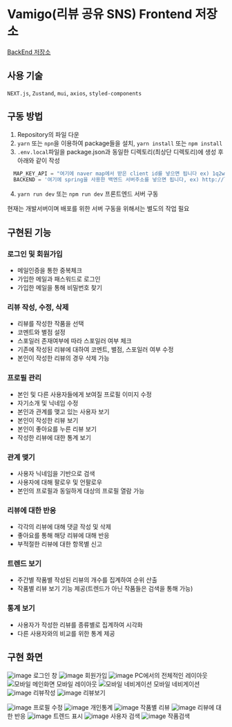 # Vamigo(리뷰 공유 SNS) Frontend 저장소


[BackEnd 저장소](https://github.com/VamigoProject/BackEnd)

## 사용 기술
`NEXT.js`, `Zustand`, `mui`, `axios`, `styled-components`

## 구동 방법
1. Repository의 파일 다운
2. `yarn` 또는 `npn`을 이용하여 package들을 설치, `yarn install` 또는 `npm install`
3. `.env.local`파일을 package.json과 동일한 디렉토리(최상단 디렉토리)에 생성 후 아래와 같이 작성
```JavaScript
  MAP_KEY_API = "여기에 naver map에서 받은 client id를 넣으면 됩니다 ex) 1q2w3e4r"
  BACKEND = '여기에 spring을 사용한 백엔드 서버주소를 넣으면 됩니다, ex) http://localhost:8080'
```
4. `yarn run dev` 또는 `npm run dev` 프론트엔드 서버 구동

현재는 개발서버이며 배포를 위한 서버 구동을 위해서는 별도의 작업 필요

## 구현된 기능
### 로그인 및 회원가입
 - 메일인증을 통한 중복체크
 - 가입한 메일과 패스워드로 로그인
 - 가입한 메일을 통해 비밀번호 찾기
### 리뷰 작성, 수정, 삭제
 - 리뷰를 작성한 작품을 선택
 - 코멘트와 별점 설정
 - 스포일러 존재여부에 따라 스포일러 여부 체크
 - 기존에 작성된 리뷰에 대하여 코멘트, 별점, 스포일러 여부 수정
 - 본인이 작성한 리뷰의 경우 삭제 가능
### 프로필 관리
 - 본인 및 다른 사용자들에게 보여질 프로필 이미지 수정
 - 자기소개 및 닉네임 수정
 - 본인과 관계를 맺고 있는 사용자 보기
 - 본인이 작성한 리뷰 보기
 - 본인이 좋아요를 누른 리뷰 보기
 - 작성한 리뷰에 대한 통계 보기
### 관계 맺기
 - 사용자 닉네임을 기반으로 검색
 - 사용자에 대해 팔로우 및 언팔로우
 - 본인의 프로필과 동일하게 대상의 프로필 열람 가능
### 리뷰에 대한 반응
 - 각각의 리뷰에 대해 댓글 작성 및 삭제
 - 좋아요를 통해 해당 리뷰에 대해 반응
 - 부적절한 리뷰에 대한 항목별 신고
### 트렌드 보기
 - 주간별 작품별 작성된 리뷰의 개수를 집계하여 순위 산출
 - 작품별 리뷰 보기 기능 제공(트렌드가 아닌 작품들은 검색을 통해 가능)
### 통계 보기
 - 사용자가 작성한 리뷰를 종류별로 집계하여 시각화
 - 다른 사용자와의 비교를 위한 통계 제공

## 구현 화면
![image](https://user-images.githubusercontent.com/61939201/175320120-763d2346-780c-47f2-96a7-feef8ab243ca.png)
로그인 창
![image](https://user-images.githubusercontent.com/61939201/175320216-a9108909-a9f9-495e-bc5b-5a98cb981823.png)
회원가입
![image](https://user-images.githubusercontent.com/61939201/175321850-7b4d1711-a743-48af-8f15-88cd8fdd78c1.png)
PC에서의 전체적인 레이아웃
![모바일 메인화면](https://user-images.githubusercontent.com/61939201/175322264-315a0b66-88a5-4a78-91c9-17b7ff63bf6f.png)
모바일 레이아웃
![모바일 네비게이션](https://user-images.githubusercontent.com/61939201/175322299-9a4f618e-7e19-469b-af71-75ad50ee919a.png)
모바일 네비게이션
![image](https://user-images.githubusercontent.com/61939201/175320393-238c1ab1-158a-4344-904e-a2c59480658f.png)
리뷰작성
![image](https://user-images.githubusercontent.com/61939201/175320474-6c913ca0-dcb2-42f1-9f00-5b680d9d8551.png)
리뷰보기

![image](https://user-images.githubusercontent.com/61939201/175320547-28a48b1d-a170-4b62-82fe-68ef1be661dc.png)
프로필 수정
![image](https://user-images.githubusercontent.com/61939201/175320608-a8e6503a-95bf-49e7-bc90-9ed76d9c511b.png)
개인통계
![image](https://user-images.githubusercontent.com/61939201/175320977-ce0b4a69-4986-48a4-a069-bfbaead2e93c.png)
작품별 리뷰
![image](https://user-images.githubusercontent.com/61939201/175321115-ecea9af3-6fe7-4cf5-80bb-768f9fbb7cd1.png)
리뷰에 대한 반응
![image](https://user-images.githubusercontent.com/61939201/175321469-0bcea6be-00a7-43de-aa86-3d02e263bf9f.png)
트렌드 표시
![image](https://user-images.githubusercontent.com/61939201/175321540-2ba55911-ca41-4daa-b68a-67e2c746a836.png)
사용자 검색
![image](https://user-images.githubusercontent.com/61939201/175321596-34425f86-58dc-4ac1-8f4b-e57b95b6d998.png)
작품검색

